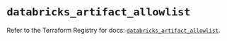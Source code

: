 # `databricks_artifact_allowlist`

Refer to the Terraform Registry for docs: [`databricks_artifact_allowlist`](https://registry.terraform.io/providers/databricks/databricks/1.46.0/docs/resources/artifact_allowlist).
